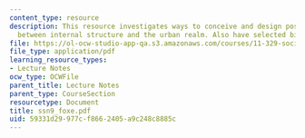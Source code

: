 ```yaml
---
content_type: resource
description: This resource investigates ways to conceive and design positive relationships
  between internal structure and the urban realm. Also have selected bibliography.
file: https://ol-ocw-studio-app-qa.s3.amazonaws.com/courses/11-329-social-theory-and-the-city-fall-2005/59331d29977cf8662405a9c248c8885c_ssn9_foxe.pdf
file_type: application/pdf
learning_resource_types:
- Lecture Notes
ocw_type: OCWFile
parent_title: Lecture Notes
parent_type: CourseSection
resourcetype: Document
title: ssn9_foxe.pdf
uid: 59331d29-977c-f866-2405-a9c248c8885c
---
```


